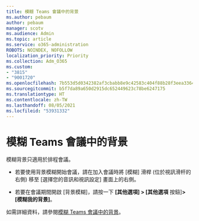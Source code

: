 ```yaml
---
title: 模糊 Teams 會議中的背景
ms.author: pebaum
author: pebaum
manager: scotv
ms.audience: Admin
ms.topic: article
ms.service: o365-administration
ROBOTS: NOINDEX, NOFOLLOW
localization_priority: Priority
ms.collection: Adm_O365
ms.custom:
- "3815"
- "9001720"
ms.openlocfilehash: 7b553d5d0342382af3cbabb8e9c42583c404f88b28f3eea33642baef2863dcd7
ms.sourcegitcommit: b5f7da89a650d2915dc652449623c78be6247175
ms.translationtype: HT
ms.contentlocale: zh-TW
ms.lasthandoff: 08/05/2021
ms.locfileid: "53931332"
---
```

# <a name="blur-your-background-in-a-teams-meeting"></a>模糊 Teams 會議中的背景

模糊背景只適用於排程會議。

- 若要使用背景模糊開始會議，請在加入會議時將 [模糊] 滑桿 (位於視訊滑杆的右側) 移至 [選擇您的音訊和視訊設定] 畫面上的右側。

- 若要在會議期間開啟 [背景模糊]，請按一下 **[其他選項] > [其他選項** 按鈕]**> [模糊我的背景]**。

如需詳細資料，請參閱[模糊 Teams 會議中的背景](https://support.office.com/article/Blur-your-background-in-a-Teams-meeting-f77a2381-443a-499d-825e-509a140f4780)。